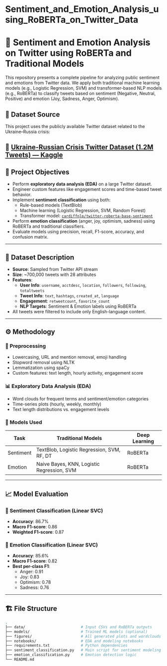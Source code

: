 # Sentiment_and_Emotion_Analysis_using_RoBERTa_on_Twitter_Data

# 🧠 Sentiment and Emotion Analysis on Twitter using RoBERTa and Traditional Models

This repository presents a complete pipeline for analyzing public sentiment and emotions from Twitter data. We apply both traditional machine learning models (e.g., Logistic Regression, SVM) and transformer-based NLP models (e.g., RoBERTa) to classify tweets based on sentiment (Negative, Neutral, Positive) and emotion (Joy, Sadness, Anger, Optimism).
## 📂 Dataset Source

This project uses the publicly available Twitter dataset related to the Ukraine–Russia crisis:

🔗 [Ukraine-Russian Crisis Twitter Dataset (1.2M Tweets) — Kaggle](https://www.kaggle.com/datasets/bwandowando/ukraine-russian-crisis-twitter-dataset-1-2-m-rows/data)
---

## 📌 Project Objectives

- Perform **exploratory data analysis (EDA)** on a large Twitter dataset.
- Engineer custom features like engagement scores and time-based tweet behavior.
- Implement **sentiment classification** using both:
  - Rule-based models (TextBlob)
  - Machine learning (Logistic Regression, SVM, Random Forest)
  - Transformer model: [`cardiffnlp/twitter-roberta-base-sentiment`](https://huggingface.co/cardiffnlp/twitter-roberta-base-sentiment)
- Perform **emotion classification** (anger, joy, optimism, sadness) using RoBERTa and traditional classifiers.
- Evaluate models using precision, recall, F1-score, accuracy, and confusion matrix.

---

## 📂 Dataset Description

- **Source**: Sampled from Twitter API stream
- **Size**: ~700,000 tweets with 28 attributes
- **Features**:
  - **User Info**: `username`, `acctdesc`, `location`, `followers`, `following`, `totaltweets`
  - **Tweet Info**: `text`, `hashtags`, `created_at`, `language`
  - **Engagement**: `retweetcount`, `favorite_count`
  - **NLP Targets**: Sentiment & Emotion labels using RoBERTa
- All tweets were filtered to include only English-language content.

---

## ⚙️ Methodology

### 🔧 Preprocessing

- Lowercasing, URL and mention removal, emoji handling
- Stopword removal using NLTK
- Lemmatization using spaCy
- Custom features: text length, hourly activity, engagement score

### 📊 Exploratory Data Analysis (EDA)

- Word clouds for frequent terms and sentiment/emotion categories
- Time-series plots (hourly, weekly, monthly)
- Text length distributions vs. engagement levels

### 🧠 Models Used

| Task            | Traditional Models                           | Deep Learning |
|-----------------|-----------------------------------------------|---------------|
| Sentiment       | TextBlob, Logistic Regression, SVM, RF, DT   | RoBERTa       |
| Emotion         | Naive Bayes, KNN, Logistic Regression, SVM   | RoBERTa       |

---

## 📈 Model Evaluation

### 🔹 Sentiment Classification (Linear SVC)

- **Accuracy**: 86.7%
- **Macro F1-score**: 0.86
- **Weighted F1-score**: 0.87

### 🔹 Emotion Classification (Linear SVC)

- **Accuracy**: 85.6%
- **Macro F1-score**: 0.82
- **Best per-class F1**:
  - Anger: 0.91
  - Joy: 0.83
  - Optimism: 0.78
  - Sadness: 0.76

---

## 🏗️ File Structure

```bash
.
├── data/                         # Input CSVs and RoBERTa outputs
├── models/                       # Trained ML models (optional)
├── figures/                      # All generated plots and wordclouds
├── notebooks/                    # EDA and modeling notebooks
├── requirements.txt              # Python dependencies
├── sentiment_classification.py   # Main script for sentiment modeling
├── emotion_classification.py     # Emotion detection logic
└── README.md
